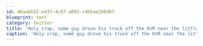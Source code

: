 ```yaml
---
id: d6aabb32-e437-4c87-a082-c4b5ae260d6f
blueprint: text
category: twitter
title: 'Holy crap, some guy drove his truck off the KVR near the little tunnel last night and died castanet.net/edition/news-s…'
caption: 'Holy crap, some guy drove his truck off the KVR near the little tunnel last night and died <a href="http://www.castanet.net/edition/news-story-63229-27-.htm#63229" title="http://www.castanet.net/edition/news-story-63229-27-.htm#63229" class="link link_untco">castanet.net/edition/news-s…</a>'
---
```

